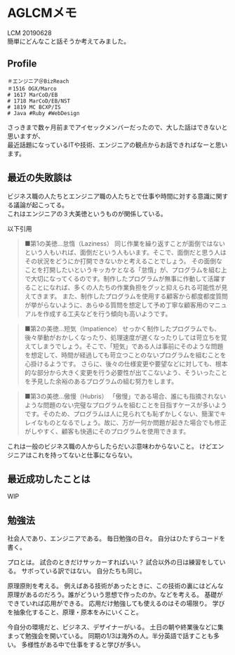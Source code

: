 # AGLCMメモ
LCM 20190628  
簡単にどんなこと話そうか考えてみました。  

## Profile

```
＃エンジニア＠BizReach
＃1516 OGX/Marco
# 1617 MarCoD/EB
# 1718 MarCoD/EB/NST
# 1819 MC BCXP/IS
# Java #Ruby #WebDesign
```

さっきまで数ヶ月前までアイセックメンバーだったので、大した話はできないと思いますが、  
最近話題になっているITや技術、エンジニアの観点からお話できればなーと思います。  



## 最近の失敗談は
ビジネス職の人たちとエンジニア職の人たちとで仕事や時間に対する意識に関する議論が起こってる。  
これはエンジニアの３大美徳というものが関係している。  


以下引用  

>■第1の美徳…怠惰（Laziness）
>同じ作業を繰り返すことが面倒ではないという人もいれば、面倒だという人もいます。そこで、面倒だと思う人はその状況をどうにか打開できないかと考えることでしょう。
>その面倒なことを打開したいというキッカケとなる「怠惰」が、プログラムを組む上で大切になってくるのです。制作したプログラムが無事に作動して活躍することになれば、多くの人たちの作業負担をグッと抑えられる可能性が見えてきます。
>また、制作したプログラムを使用する顧客から都度都度質問が挙がらないように、あらゆる質問を想定して予め丁寧な顧客用のマニュアルを作成する工夫などを行う傾向も高いようです。

>■第2の美徳…短気（Impatience）
>せっかく制作したプログラムでも、後々挙動がおかしくなったり、処理速度が遅くなったりしては苛立ちを覚えてしまうでしょう。そこで、「短気」である人は事前にそのような問題を想定して、時間が経過しても苛立つことのないプログラムを組むことを心掛けるようです。
>さらに、後々の仕様変更や要望などに対しても、根本的な部分から大きく変更を行う必要性が出てこないよう、そういったことを予見した余裕のあるプログラムの組む努力をします。

>■第3の美徳…傲慢（Hubris）
>「傲慢」である場合、誰にも指摘されないような問題のない完璧なプログラムを組むことを目指すケースが多いようです。そのため、プログラムは人に見られても恥ずかしくない、簡潔でキレイなものとなるでしょう。故に、万が一何か問題が起きた場合でも修正がしやすく、顧客も快適にそのプログラムを使用できます。


これは一般のビジネス職の人からしたらだいぶ意味わからないこと。
けどエンジニアはこれを持ってないと仕事にならない。


## 最近成功したことは
WIP


## 勉強法
社会人であり、エンジニアである。
毎日勉強の日々。
自分はひたすらコードを書く。

プロとは。
試合のときだけサッカーすればいい？
試合以外の日は練習をしている。
サボっている訳ではない。
自分たちも同じ。

原理原則を考える。
例えばある技術があったときに、この技術の裏にはどんな原理があるのだろう。誰がどういう思想で作ったのか。などを考える。
基礎ができていれば応用ができる。
応用だけ勉強しても使えるのはその場限り。
学びを抽象化すること、原理・原本をみにいくこと。

今自分の環境だと、ビジネス、デザイナーがいる。
土日の朝や終業後などに集まって勉強会を開いている。
同期の1/3は海外の人。半分英語で話すことも多い。
多様性がある中で仕事をすると学びが多い。
